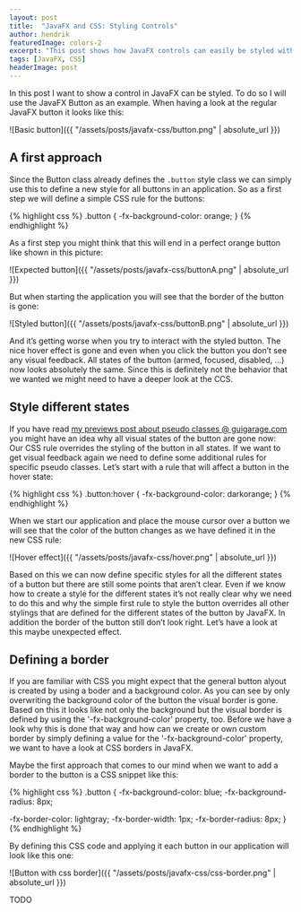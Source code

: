 ```yaml
---
layout: post
title:  "JavaFX and CSS: Styling Controls"
author: hendrik
featuredImage: colors-2
excerpt: "This post shows how JavaFX controls can easily be styled with CSS. Since it is eaven a little bit tricky to style a simple button the right way if you want to profide a complete custom look this post give several tips & tricks that will be usefull when using CSS in JavaFX"
tags: [JavaFX, CSS]
headerImage: post
---
```

In this post I want to show a control in JavaFX can be styled. To do so I will use the JavaFX Button as an example. When having a look at the regular JavaFX button it looks like this:

![Basic button]({{ "/assets/posts/javafx-css/button.png" | absolute_url }})

## A first approach
Since the Button class already defines the `.button` style class we can simply use this to define a new style for all buttons in an application. So as a first step we will define a simple CSS rule for the buttons:

{% highlight css %}
.button {
  -fx-background-color: orange;
}
{% endhighlight %}

As a first step you might think that this will end in a perfect orange button like shown in this picture:

![Expected button]({{ "/assets/posts/javafx-css/buttonA.png" | absolute_url }})

But when starting the application you will see that the border of the button is gone:

![Styled button]({{ "/assets/posts/javafx-css/buttonB.png" | absolute_url }})

And it’s getting worse when you try to interact with the styled button. The nice hover effect is gone and even when you click the button you don’t see any visual feedback. All states of the button (armed, focused, disabled, …) now looks absolutely the same. Since this is definitely not the behavior that we wanted we might need to have a deeper look at the CCS.

## Style different states
If you have read [my previews post about pseudo classes @ guigarage.com](http://www.guigarage.com/2016/02/javafx-and-css-pseudo-classes/) you might have an idea why all visual states of the button are gone now: Our CSS rule overrides the styling of the button in all states. If we want to get visual feedback again we need to define some additional rules for specific pseudo classes. Let’s start with a rule that will affect a button in the hover state:

{% highlight css %}
.button:hover {
  -fx-background-color: darkorange;
}
{% endhighlight %}

When we start our application and place the mouse cursor over a button we will see that the color of the button changes as we have defined it in the new CSS rule:

![Hover effect]({{ "/assets/posts/javafx-css/hover.png" | absolute_url }})

Based on this we can now define specific styles for all the different states of a button but there are still some points that aren’t clear. Even if we know how to create a style for the different states it’s not really clear why we need to do this and why the simple first rule to style the button overrides all other stylings that are defined for the different states of the button by JavaFX. In addition the border of the button still don’t look right. Let’s have a look at this maybe unexpected effect.

## Defining a border
If you are familiar with CSS you might expect that the general button alyout is created by using a boder and a background color. As you can see by only overwriting the background color of the button the visual border is gone. Based on this it looks like not only the background but the visual border is defined by using the '-fx-background-color' property, too.
Before we have a look why this is done that way and how can we create or own custom border by simply defining a value for the '-fx-background-color' property, we want to have a look at CSS borders in JavaFX.

Maybe the first approach that comes to our mind when we want to add a border to the button is a CSS snippet like this:

{% highlight css %}
.button {
  -fx-background-color: blue;
  -fx-background-radius: 8px;

  -fx-border-color: lightgray;
  -fx-border-width: 1px;
  -fx-border-radius: 8px;
}
{% endhighlight %}

By defining this CSS code and applying it each button in our application will look like this one:

![Button with css border]({{ "/assets/posts/javafx-css/css-border.png" | absolute_url }})

TODO